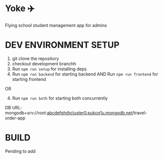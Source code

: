 # Yoke ✈️
Flying school student management app for admins

DEV ENVIRONMENT SETUP
====================
1. git clone the repository
2. checkout development branchh
3. Run ```npm run setup``` for installing deps
4. Run ```npm run backend``` for starting backend AND Run ```npm run frontend``` for starting frontend 

OR

4. Run ```npm run both``` for starting both concurrently

DB URL: mongodb+srv://root:abcdefgh@cluster0.pukcq1u.mongodb.net/travel-order-app

BUILD
====================
Pending to add